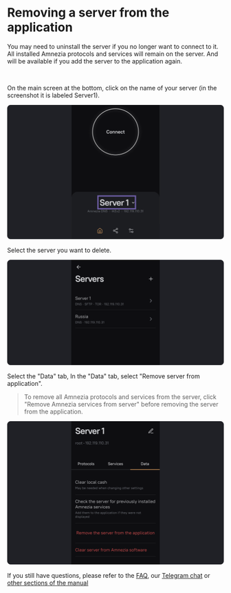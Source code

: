 # Removing a server from the application

You may need to uninstall the server if you no longer want to connect to it. All installed Amnezia protocols and services will remain on the server. 
And will be available if you add the server to the application again.   

&nbsp;

On the main screen at the bottom, click on the name of your server (in the screenshot it is labeled Server1).

![](https://raw.githubusercontent.com/amnezia-vpn/amnezia.org-content/master/docs/en/instructions/12_delete-server/img/ds_en_1.png)

Select the server you want to delete.

![](https://raw.githubusercontent.com/amnezia-vpn/amnezia.org-content/master/docs/en/instructions/12_delete-server/img/ds_en_2.png)

Select the "Data" tab,
In the "Data" tab, select "Remove server from application". 

> To remove all Amnezia protocols and services from the server, click "Remove Amnezia services from 
> server" before removing the server from the application.

![](https://raw.githubusercontent.com/amnezia-vpn/amnezia.org-content/master/docs/en/instructions/12_delete-server/img/ds_en_3.png)


If you still have questions, please refer to the [FAQ], our [Telegram chat] or [other sections of the manual]


[amnezia-site-ext-link]: https://amnezia-web-nx1r.vercel.app
[about-int-link]: /about
[FAQ]: ../faq
[Telegram chat]: https://t.me/amnezia_vpn_en 
[other sections of the manual]: ../instructions








